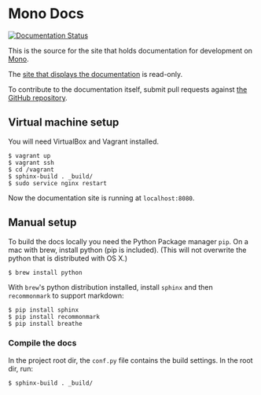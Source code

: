 # Mono Docs

[![Documentation Status](https://readthedocs.org/projects/mono-developer-documentation/badge/?version=latest)](http://developer.openmono.com/en/latest/?badge=latest)

This is the source for the site that holds documentation for development
on [Mono](http://openmono.com).

The [site that displays the documentation](http://developer.openmono.com)
is read-only.

To contribute to the documentation itself, submit pull requests against
[the GitHub repository](https://github.com/getopenmono/monodocs).

## Virtual machine setup

You will need VirtualBox and Vagrant installed.

	$ vagrant up
	$ vagrant ssh
	$ cd /vagrant
	$ sphinx-build . _build/
	$ sudo service nginx restart

Now the documentation site is running at `localhost:8080`.

## Manual setup

To build the docs locally you need the Python Package manager `pip`. On a mac with brew, install python (pip is included). (This will not overwrite the python that is distributed with OS X.)

	$ brew install python

With `brew`'s  python distribution installed, install `sphinx` and then `recommonmark` to support markdown:

	$ pip install sphinx
	$ pip install recommonmark
	$ pip install breathe

### Compile the docs

In the project root dir, the `conf.py` file contains the build settings. In the root dir, run:

	$ sphinx-build . _build/

